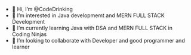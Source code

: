 - 👋 Hi, I’m @CodeDrinking
- 👀 I’m interested in Java developmemt and MERN FULL STACK Development
- 🌱 I’m currently learning Java with DSA and MERN FULL STACK in Coding Ninjas
- 💞️ I’m looking to collaborate with Developer and good programmer and learner

<!---
CodeDrinking/CodeDrinking is a ✨ special ✨ repository because its `README.md` (this file) appears on your GitHub profile.
You can click the Preview link to take a look at your changes.
--->
